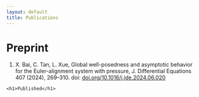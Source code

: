 ```yaml
---
layout: default
title: Publications
---
```


<div id="home">
    <h1>Preprint</h1>
    <ol>
        <li> X. Bai, C. Tan, L. Xue, Global well-posedness and asymptotic behavior for the Euler-alignment system with pressure, J. Differential Equations 407 (2024), 269–310. doi: <a href="https://doi.org/10.1016/j.jde.2024.06.020">doi.org/10.1016/j.jde.2024.06.020</a> </li>
    </ol>
    
    <h1>Published</h1>
</div>

